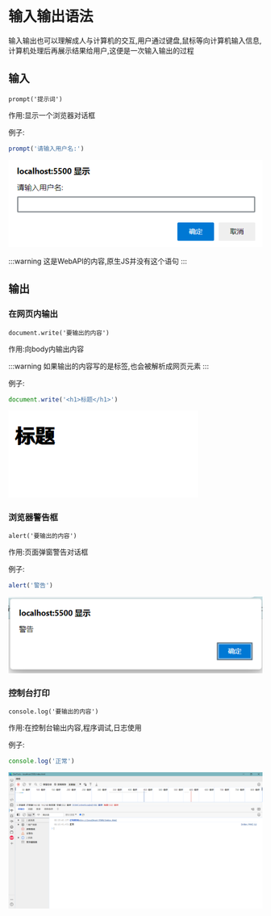 # 输入输出语法

输入输出也可以理解成人与计算机的交互,用户通过键盘,鼠标等向计算机输入信息,计算机处理后再展示结果给用户,这便是一次输入输出的过程

## 输入

`prompt('提示词')`

作用:显示一个浏览器对话框

例子:

```js
prompt('请输入用户名:')
```

![6-5](Assets/07d2cb663e19c26a6bd53d0ea1ee821272a8344f.png)

:::warning
这是WebAPI的内容,原生JS并没有这个语句
:::

## 输出

### 在网页内输出

`document.write('要输出的内容')`

作用:向body内输出内容

:::warning
如果输出的内容写的是标签,也会被解析成网页元素
:::

例子:

```js
document.write('<h1>标题</h1>')
```

![06f098f5124bea0314632a338a35a3e2a3df9437](Assets/06f098f5124bea0314632a338a35a3e2a3df9437.png)

### 浏览器警告框

`alert('要输出的内容')`

作用:页面弹窗警告对话框

例子:

```js
alert('警告')
```

![a9b090c2ff6b174a0e495a6529a949338ba01485](Assets/a9b090c2ff6b174a0e495a6529a949338ba01485.png)

### 控制台打印

`console.log('要输出的内容')`

作用:在控制台输出内容,程序调试,日志使用

例子:

```js
console.log('正常')
```

![5d2e0cf37582c7fd0de3af45a746b109c507357f](Assets/5d2e0cf37582c7fd0de3af45a746b109c507357f.png)
